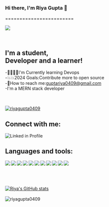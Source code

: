 ### Hi there, I'm <strong>Riya Gupta</strong> 👋️
========================

![](https://komarev.com/ghpvc/?username=riyagupta0409&color=blue&label=PROFILE+VIEWS)

<br/>

## I'm a student,<br/>Developer and a learner!
-👨‍💻️👨‍💻️I'm Currently learning Devops <br/>
-💥️💥️2024 Goals:Contribute more to open source <br/>
-📧️How to reach me:guptariya0409@gmail.com <br/>
-I'm a MERN stack developer <br/>
<br/>
<br/>


[![riyagupta0409](https://github-profile-trophy.vercel.app/?username=riyagupta0409)](https://github.com/ryo-ma/github-profile-trophy)


## Connect with me:
[<img align="left" alt="Linked in Profile" src="https://img.shields.io/badge/LinkedIn-0077B5?style=for-the-badge&logo=linkedin&logoColor=white"/>](https://www.linkedin.com/in/riya-gupta-bb06a7166)
<br/>
## Languages and tools:
<img align="left" margin="2px"  src="https://img.shields.io/badge/Python-3776AB?style=for-the-badge&logo=python&logoColor=white"/>
<img align="left" margin="2px"  src="https://img.shields.io/badge/HTML5-E34F26?style=for-the-badge&logo=html5&logoColor=white"/>
<img align="left" margin="2px"  src="https://img.shields.io/badge/CSS3-1572B6?style=for-the-badge&logo=css3&logoColor=white"/>
<img align="left" margin="2px"  src="https://img.shields.io/badge/JavaScript-323330?style=for-the-badge&logo=javascript&logoColor=F7DF1E}"/>
<img align="left" margin="2px"  src="https://img.shields.io/badge/C%2B%2B-00599C?style=for-the-badge&logo=c%2B%2B&logoColor=white"/>
<img align="left" margin="2px"  src="https://img.shields.io/badge/MongoDB-4EA94B?style=for-the-badge&logo=mongodb&logoColor=white"/>
<img align="left" margin="2px"  src="https://img.shields.io/badge/npm-CB3837?style=for-the-badge&logo=npm&logoColor=white"/>
<img align="left" margin="2px"  src="https://img.shields.io/badge/React-20232A?style=for-the-badge&logo=react&logoColor=61DAFB}"/>
<img align="left" margin="2px"  src="https://img.shields.io/badge/Node.js-43853D?style=for-the-badge&logo=node.js&logoColor=white"/>
<img align="left" margin="2px"  src="https://img.shields.io/badge/Express.js-404D59?style=for-the-badge"/>
<img align='left' margin="2px"  src="https://img.shields.io/badge/MySQL-00000F?style=for-the-badge&logo=mysql&logoColor=white"/>
<br/>
<br/>
<br/>
<br/>




[![Riya's GitHub stats](https://github-readme-stats.vercel.app/api?username=riyagupta0409&show_icons=true&theme=radical&align=left )](https://github.com/riyagupta0409/github-readme-stats)
<br/>
<br/>
![riyagupta0409](https://github-readme-streak-stats.herokuapp.com/?user=riyagupta0409&theme=radical&align=left)

